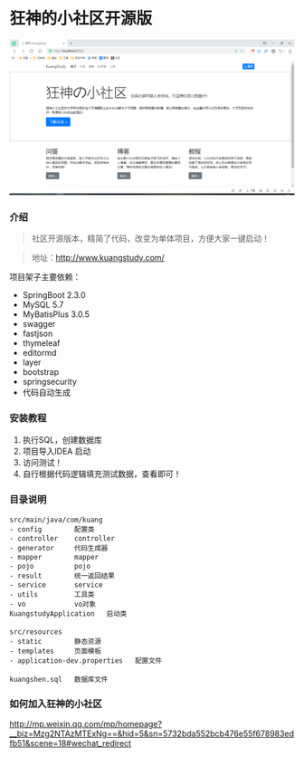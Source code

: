 # 狂神的小社区开源版

![image-20200731093732474](upload/image-20200731093732474.png)

### 介绍

> 社区开源版本，精简了代码，改变为单体项目，方便大家一键启动！

> 地址：http://www.kuangstudy.com/ 

项目架子主要依赖：
- SpringBoot 2.3.0
- MySQL 5.7
- MyBatisPlus 3.0.5
- swagger
- fastjson
- thymeleaf
- editormd
- layer
- bootstrap
- springsecurity
- 代码自动生成

### 安装教程

1.  执行SQL，创建数据库
2.  项目导入IDEA 启动
3.  访问测试！
4.  自行根据代码逻辑填充测试数据，查看即可！

### 目录说明
```shell script
src/main/java/com/kuang
- config        配置类
- controller    controller
- generator     代码生成器
- mapper        mapper
- pojo          pojo
- result        统一返回结果
- service       service
- utils         工具类
- vo            vo对象
KuangstudyApplication   启动类

src/resources
- static        静态资源
- templates     页面模板
- application-dev.properties   配置文件

kuangshen.sql   数据库文件
```

### 如何加入狂神的小社区

http://mp.weixin.qq.com/mp/homepage?__biz=Mzg2NTAzMTExNg==&hid=5&sn=5732bda552bcb476e55f678983edfb51&scene=18#wechat_redirect


